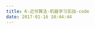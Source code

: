 ```yaml
---
title: K-近邻算法-机器学习实战-code
date: 2017-01-16 10:44:44
---
```

<script src="https://gist.github.com/WeihuaGu/0db3a8d8987c2d0196787aa83bb64c2e.js"></script>
